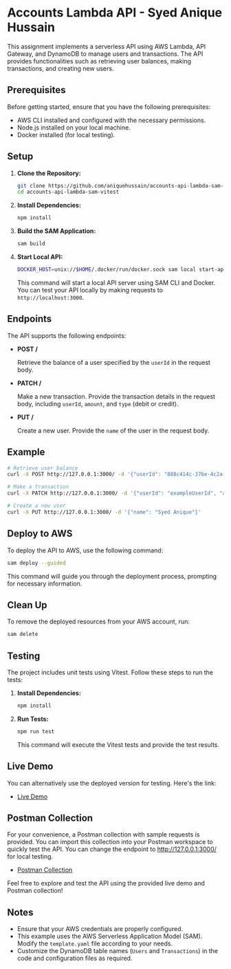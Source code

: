 # Accounts Lambda API - Syed Anique Hussain

This assignment implements a serverless API using AWS Lambda, API Gateway, and DynamoDB to manage users and transactions. The API provides functionalities such as retrieving user balances, making transactions, and creating new users.

## Prerequisites

Before getting started, ensure that you have the following prerequisites:

- AWS CLI installed and configured with the necessary permissions.
- Node.js installed on your local machine.
- Docker installed (for local testing).

## Setup

1. **Clone the Repository:**

   ```bash
   git clone https://github.com/aniquehussain/accounts-api-lambda-sam-vitest
   cd accounts-api-lambda-sam-vitest
   ```

2. **Install Dependencies:**

   ```bash
   npm install
   ```

3. **Build the SAM Application:**

   ```bash
   sam build
   ```

4. **Start Local API:**

   ```bash
   DOCKER_HOST=unix://$HOME/.docker/run/docker.sock sam local start-api
   ```

   This command will start a local API server using SAM CLI and Docker. You can test your API locally by making requests to `http://localhost:3000`.

## Endpoints

The API supports the following endpoints:

- **POST /**

  Retrieve the balance of a user specified by the `userId` in the request body.

- **PATCH /**
  
  Make a new transaction. Provide the transaction details in the request body, including `userId`, `amount`, and `type` (debit or credit).

- **PUT /**
  
  Create a new user. Provide the `name` of the user in the request body.

## Example

```bash
# Retrieve user balance
curl -X POST http://127.0.0.1:3000/ -d '{"userId": "888c414c-376e-4c2a-bf73-0bae802b7a08"}'

# Make a transaction
curl -X PATCH http://127.0.0.1:3000/ -d '{"userId": "exampleUserId", "amount": 50, "type": "debit"}'

# Create a new user
curl -X PUT http://127.0.0.1:3000/ -d '{"name": "Syed Anique"}'
```

## Deploy to AWS

To deploy the API to AWS, use the following command:

```bash
sam deploy --guided
```

This command will guide you through the deployment process, prompting for necessary information.

## Clean Up

To remove the deployed resources from your AWS account, run:

```bash
sam delete
```

## Testing

The project includes unit tests using Vitest. Follow these steps to run the tests:

1. **Install Dependencies:**

   ```bash
   npm install
   ```

2. **Run Tests:**

   ```bash
   npm run test
   ```

   This command will execute the Vitest tests and provide the test results.


## Live Demo

You can alternatively use the deployed version for testing. Here's the link:

- [Live Demo](https://y04k8u3oja.execute-api.ap-south-1.amazonaws.com/Prod/)

## Postman Collection

For your convenience, a Postman collection with sample requests is provided. You can import this collection into your Postman workspace to quickly test the API. You can change the endpoint to http://127.0.0.1:3000/ for local testing.

- [Postman Collection](https://drive.google.com/file/d/1_XbdyVgGSOTzeaY_-50gY2-G04wzGnLA/view?usp=sharing)

Feel free to explore and test the API using the provided live demo and Postman collection!

## Notes

- Ensure that your AWS credentials are properly configured.
- This example uses the AWS Serverless Application Model (SAM). Modify the `template.yaml` file according to your needs.
- Customize the DynamoDB table names (`Users` and `Transactions`) in the code and configuration files as required.


